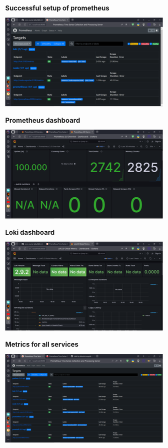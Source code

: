 ## Successful setup of prometheus
![img.png](targets.png)
## Prometheus dashboard
![img.png](prometheus.png)
## Loki dashboard
![img.png](loki.png)
## Metrics for all services
![img.png](all_services.png)
